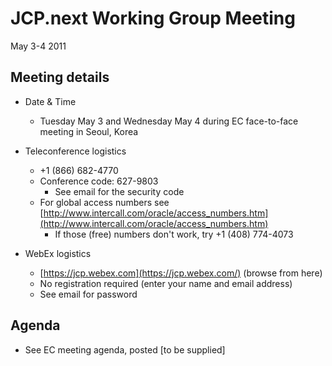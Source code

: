 # JCP.next Working Group Meeting  
May 3-4 2011

## Meeting details

*   Date & Time
    *   Tuesday May 3 and Wednesday May 4 during EC face-to-face meeting in Seoul, Korea  

*   Teleconference logistics
    *   +1 (866) 682-4770
    *   Conference code: 627-9803
        *   See email for the security code
    *   For global access numbers see [http://www.intercall.com/oracle/access_numbers.htm](http://www.intercall.com/oracle/access_numbers.htm)
        *   If those (free) numbers don't work, try +1 (408) 774-4073
*   WebEx[](https://jcp.webex.com/jcp/j.php?ED=144242297&UID=491098062&PW=NMDI4ZjE2NmQ4&RT=MiM0) logistics
    *   [https://jcp.webex.com](https://jcp.webex.com/) (browse from here)
    *   No registration required (enter your name and email address)
    *   See email for password

## **Agenda**

*   See EC meeting agenda, posted [to be supplied]